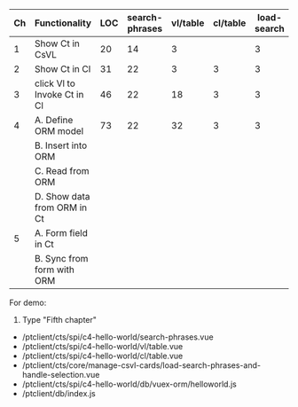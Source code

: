 | Ch  | Functionality               | LOC | search-phrases | vl/table | cl/table | load-search | orm/helloworld | database/index |
| --- | --------------------------- | --- | -------------- | -------- | -------- | ----------- | -------------- | -------------- |
| 1   | Show Ct in CsVL             | 20  | 14             | 3        |          | 3           |                |
| 2   | Show Ct in Cl               | 31  | 22             | 3        | 3        | 3           |                |
| 3   | click Vl to Invoke Ct in Cl | 46  | 22             | 18       | 3        | 3           |                |
| 4   | A. Define ORM model         | 73  | 22             | 32       | 3        | 3           | 11             | 2              |
|     | B. Insert into ORM          |     |                |          |          |             |                |
|     | C. Read from ORM            |     |                |          |          |             |                |
|     | D. Show data from ORM in Ct |     |                |          |          |             |                |
| 5   | A. Form field in Ct         |     |                |          |          |             |                |
|     | B. Sync from form with ORM  |     |                |          |          |             |                |

For demo:

1. Type "Fifth chapter"

- /ptclient/cts/spi/c4-hello-world/search-phrases.vue
- /ptclient/cts/spi/c4-hello-world/vl/table.vue
- /ptclient/cts/spi/c4-hello-world/cl/table.vue
- /ptclient/cts/core/manage-csvl-cards/load-search-phrases-and-handle-selection.vue
- /ptclient/cts/spi/c4-hello-world/db/vuex-orm/helloworld.js
- /ptclient/db/index.js
